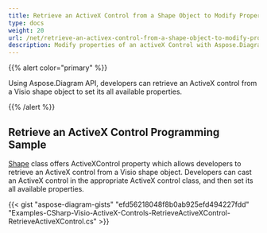 ```yaml
---
title: Retrieve an ActiveX Control from a Shape Object to Modify Properties
type: docs
weight: 20
url: /net/retrieve-an-activex-control-from-a-shape-object-to-modify-properties/
description: Modify properties of an activeX Control with Aspose.Diagram library.
---
```


{{% alert color="primary" %}} 

Using Aspose.Diagram API, developers can retrieve an ActiveX control from a Visio shape object to set its all available properties.

{{% /alert %}} 
## **Retrieve an ActiveX Control Programming Sample**
[Shape](http://www.aspose.com/api/net/diagram/aspose.diagram/shape) class offers ActiveXControl property which allows developers to retrieve an ActiveX control from a Visio shape object. Developers can cast an ActiveX control in the appropriate ActiveX control class, and then set its all available properties.

{{< gist "aspose-diagram-gists" "efd56218048f8b0ab925efd494227fdd" "Examples-CSharp-Visio-ActiveX-Controls-RetrieveActiveXControl-RetrieveActiveXControl.cs" >}}
